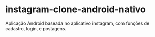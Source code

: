 # instagram-clone-android-nativo
Aplicação Android baseada no aplicativo instagram, com funções de cadastro, login, e postagens.
